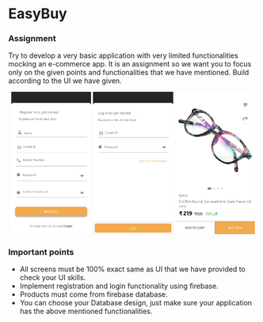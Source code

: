 # EasyBuy

### Assignment

Try to develop a very basic application with very limited functionalities mocking an e-commerce app. It is an assignment so we want you to focus only on the given points and functionalities that we have mentioned. Build according to the UI we have given.

<p align="center">
  <img width="32%" src="images/screen-1.jpg?raw=true">
  <img width="32%" src="images/screen-2.jpg?raw=true">
  <img width="32%" src="images/screen-3.jpg?raw=true">
</p>

### Important points

- All screens must be 100% exact same as UI that we have provided to check your UI skills.
- Implement registration and login functionality using firebase.
- Products must come from firebase database.
- You can choose your Database design, just make sure your application has the above mentioned functionalities.
